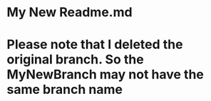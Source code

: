 # My New Readme.md
# Please note that I deleted the original branch. So the MyNewBranch may not have the same branch name
